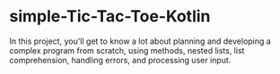 # simple-Tic-Tac-Toe-Kotlin
In this project, you'll get to know a lot about planning and developing a complex program from scratch, using methods, nested lists, list comprehension, handling errors, and processing user input.
